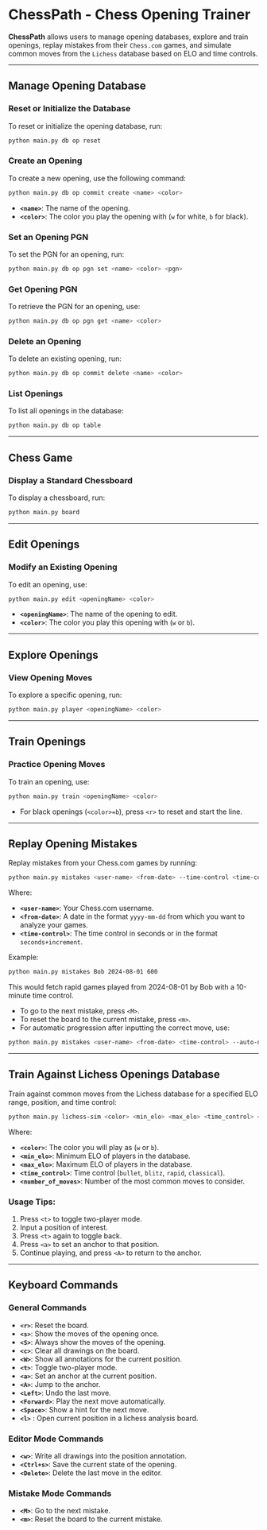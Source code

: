 # ChessPath - Chess Opening Trainer

**ChessPath** allows users to manage opening databases, explore and train openings, replay mistakes from their `Chess.com` games, and simulate common moves from the `Lichess` database based on ELO and time controls.

---

## Manage Opening Database

### Reset or Initialize the Database

To reset or initialize the opening database, run:

```bash
python main.py db op reset
```

### Create an Opening

To create a new opening, use the following command:

```bash
python main.py db op commit create <name> <color>
```

- **`<name>`**: The name of the opening.  
- **`<color>`**: The color you play the opening with (`w` for white, `b` for black).

### Set an Opening PGN

To set the PGN for an opening, run:

```bash
python main.py db op pgn set <name> <color> <pgn>
```

### Get Opening PGN

To retrieve the PGN for an opening, use:

```bash
python main.py db op pgn get <name> <color>
```

### Delete an Opening

To delete an existing opening, run:

```bash
python main.py db op commit delete <name> <color>
```

### List Openings

To list all openings in the database:

```bash
python main.py db op table
```

---

## Chess Game

### Display a Standard Chessboard

To display a chessboard, run:

```bash
python main.py board
```

---

## Edit Openings

### Modify an Existing Opening

To edit an opening, use:

```bash
python main.py edit <openingName> <color>
```

- **`<openingName>`**: The name of the opening to edit.  
- **`<color>`**: The color you play this opening with (`w` or `b`).

---

## Explore Openings

### View Opening Moves

To explore a specific opening, run:

```bash
python main.py player <openingName> <color>
```

---

## Train Openings

### Practice Opening Moves

To train an opening, use:

```bash
python main.py train <openingName> <color>
```

- For black openings (`<color>=b`), press `<r>` to reset and start the line.

---

## Replay Opening Mistakes

Replay mistakes from your Chess.com games by running:

```bash
python main.py mistakes <user-name> <from-date> --time-control <time-control>
```

Where:
- **`<user-name>`**: Your Chess.com username.  
- **`<from-date>`**: A date in the format `yyyy-mm-dd` from which you want to analyze your games.  
- **`<time-control>`**: The time control in seconds or in the format `seconds+increment`.

Example:

```bash
python main.py mistakes Bob 2024-08-01 600
```

This would fetch rapid games played from 2024-08-01 by Bob with a 10-minute time control.  

- To go to the next mistake, press `<M>`.  
- To reset the board to the current mistake, press `<m>`.  
- For automatic progression after inputting the correct move, use:

```bash
python main.py mistakes <user-name> <from-date> <time-control> --auto-next
```

---

## Train Against Lichess Openings Database

Train against common moves from the Lichess database for a specified ELO range, position, and time control:

```bash
python main.py lichess-sim <color> <min_elo> <max_elo> <time_control> <number_of_moves>
```

Where:
- **`<color>`**: The color you will play as (`w` or `b`).  
- **`<min_elo>`**: Minimum ELO of players in the database.  
- **`<max_elo>`**: Maximum ELO of players in the database.  
- **`<time_control>`**: Time control (`bullet`, `blitz`, `rapid`, `classical`).  
- **`<number_of_moves>`**: Number of the most common moves to consider.

### Usage Tips:
1. Press `<t>` to toggle two-player mode.  
2. Input a position of interest.  
3. Press `<t>` again to toggle back.  
4. Press `<a>` to set an anchor to that position.  
5. Continue playing, and press `<A>` to return to the anchor.

---

## Keyboard Commands

### General Commands

- **`<r>`**: Reset the board.  
- **`<s>`**: Show the moves of the opening once.  
- **`<S>`**: Always show the moves of the opening.  
- **`<c>`**: Clear all drawings on the board.  
- **`<W>`**: Show all annotations for the current position.  
- **`<t>`**: Toggle two-player mode.  
- **`<a>`**: Set an anchor at the current position.  
- **`<A>`**: Jump to the anchor.  
- **`<Left>`**: Undo the last move.  
- **`<Forward>`**: Play the next move automatically.  
- **`<Space>`**: Show a hint for the next move.
- **`<l>`** : Open current position in a lichess analysis board.

### Editor Mode Commands

- **`<w>`**: Write all drawings into the position annotation.  
- **`<Ctrl+s>`**: Save the current state of the opening.  
- **`<Delete>`**: Delete the last move in the editor.

### Mistake Mode Commands

- **`<M>`**: Go to the next mistake.  
- **`<m>`**: Reset the board to the current mistake.